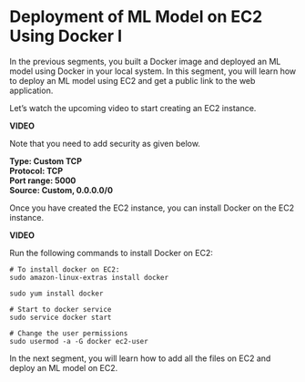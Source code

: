 # Deployment of ML Model on EC2 Using Docker I

In the previous segments, you built a Docker image and deployed an ML model using Docker in your local system. In this segment, you will learn how to deploy an ML model using EC2 and get a public link to the web application.

Let’s watch the upcoming video to start creating an EC2 instance.

**VIDEO**

Note that you need to add security as given below.

**Type: Custom TCP**  
**Protocol: TCP**  
**Port range: 5000**  
**Source: Custom, 0.0.0.0/0**

Once you have created the EC2 instance, you can install Docker on the EC2 instance.

**VIDEO**

Run the following commands to install Docker on EC2:

```shell
# To install docker on EC2:
sudo amazon-linux-extras install docker

sudo yum install docker

# Start to docker service
sudo service docker start

# Change the user permissions
sudo usermod -a -G docker ec2-user
```

In the next segment, you will learn how to add all the files on EC2 and deploy an ML model on EC2.
